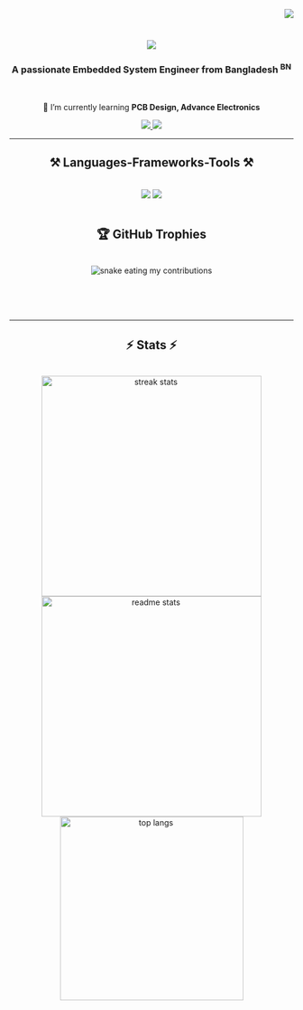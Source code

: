 <div align="right">
    
[![](https://visitcount.itsvg.in/api?id=omarfarukbadhon&icon=9&color=0)](https://visitcount.itsvg.in) 

</div>

<h1 align="center">
    <img src="https://readme-typing-svg.herokuapp.com/?font=Righteous&size=35&center=true&vCenter=true&width=500&height=70&duration=4000&lines=Hi+There!+👋;+I'm+Omar+Faruk!;" />
</h1>

<h3 align="center">A passionate Embedded System Engineer from Bangladesh <sup>BN</sup></h3>

<br/>

<div align="center">
 
 🌱 I’m currently learning **PCB Design, Advance Electronics**

 </div>
 
<div align="center"> 
  <a href="mailto:omarfarukbadhon@gmail.com">
    <img src="https://img.shields.io/badge/Gmail-333333?style=for-the-badge&logo=gmail&logoColor=red" />
  </a>
  <a href="https://www.linkedin.com/in/omarfarukbadhon/" target="_blank">
    <img src="https://img.shields.io/badge/LinkedIn-0077B5?style=for-the-badge&logo=linkedin&logoColor=white" target="_blank" />
  </a>
</div>

 <hr/>
 
<h2 align="center">⚒️ Languages-Frameworks-Tools ⚒️</h2>
<br/>
<div align="center">
    <img src="https://skillicons.dev/icons?i=html,css,vscode,github,tailwind" />
    <img src="https://skillicons.dev/icons?i=python,c" /><br>
</div>

<br/>
<!--
<div align="center">

## 🏆 GitHub Trophies <br/>
![](https://github-profile-trophy.vercel.app/?username=omarfarukbadhon&theme=flat&no-frame=true&no-bg=false&margin-w=4)

 <hr/>
 </div>

<div align="center" width=360>

 # 📊 GitHub Stats:
![](https://github-readme-stats.vercel.app/api?username=omarfarukbadhon&theme=dark&hide_border=true&include_all_commits=true&count_private=true)
![](https://github-readme-streak-stats.herokuapp.com/?user=omarfarukbadhon&theme=dark&hide_border=true)

 </div>

 <div align="center" width=360>

![](https://github-readme-stats.vercel.app/api/top-langs/?username=omarfarukbadhon&theme=dark&hide_border=true&include_all_commits=true&count_private=true&layout=compact)

 </div>
-->


<div align="center">
  <h2>🏆 GitHub Trophies</h2>
  <br>
  <img alt="snake eating my contributions" src="https://github-profile-trophy.vercel.app/?username=omarfarukbadhon&theme=flat&no-frame=true&no-bg=false&margin-w=4" />
  
  <br/><br/><br/>
</div>

<hr/>

<h2 align="center">⚡ Stats ⚡</h2>
<br>
<div align=center>
  <img width=390 src="https://github-readme-stats.vercel.app/api?username=omarfarukbadhon&theme=dark&hide_border=true&include_all_commits=true&count_private=true" alt="streak stats"/>
  <img width=390 src="https://github-readme-streak-stats.herokuapp.com/?user=omarfarukbadhon&theme=dark&hide_border=true" alt="readme stats" />
  <br/>
  <img width=325 align="center" src="https://github-readme-stats.vercel.app/api/top-langs/?username=omarfarukbadhon&theme=dark&hide_border=true&include_all_commits=true&count_private=true&layout=compact" alt="top langs" />
</div>


<br/><br/>

